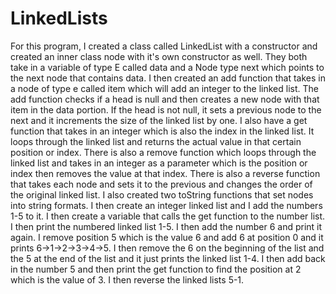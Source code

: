 # LinkedLists

For this program, I created a class called LinkedList with a constructor and created an inner class node with it's own constructor as well. They both take in a variable of type E called data and a Node type next which points to the next node that contains data. I then created an add function that takes in a node of type e called item which will add an integer to the linked list. The add function checks if a head is null and then creates a new node with that item in the data portion. If the head is not null, it sets a previous node to the next and it increments the size of the linked list by one. I also have a get function that takes in an integer which is also the index in the linked list. It loops through the linked list and returns the actual value in that certain position or index. There is also a remove function which loops through the linked list and takes in an integer as a parameter which is the position or index then removes the value at that index. There is also a reverse function that takes each node and sets it to the previous and changes the order of the original linked list. I also created two toString functions that set nodes into string formats. I then create an integer linked list and I add the numbers 1-5 to it. I then create a variable that calls the get function to the number list. I then print the numbered linked list 1-5. I then add the number 6 and print it again. I remove position 5 which is the value 6 and add 6 at position 0 and it prints 6->1->2->3->4->5. I then remove the 6 on the beginning of the list and the 5 at the end of the list and it just prints the linked list 1-4. I then add back in the number 5 and then print the get function to find the position at 2 which is the value of 3. I then reverse the linked lists 5-1. 

